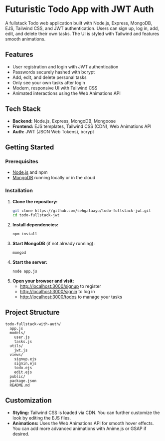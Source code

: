 # Futuristic Todo App with JWT Auth

A fullstack Todo web application built with Node.js, Express, MongoDB, EJS, Tailwind CSS, and JWT authentication. Users can sign up, log in, add, edit, and delete their own tasks. The UI is styled with Tailwind and features smooth animations.

## Features
- User registration and login with JWT authentication
- Passwords securely hashed with bcrypt
- Add, edit, and delete personal tasks
- Only see your own tasks after login
- Modern, responsive UI with Tailwind CSS
- Animated interactions using the Web Animations API

## Tech Stack
- **Backend:** Node.js, Express, MongoDB, Mongoose
- **Frontend:** EJS templates, Tailwind CSS (CDN), Web Animations API
- **Auth:** JWT (JSON Web Tokens), bcrypt

## Getting Started

### Prerequisites
- [Node.js](https://nodejs.org/) and npm
- [MongoDB](https://www.mongodb.com/) running locally or in the cloud

### Installation
1. **Clone the repository:**
   ```sh
   git clone https://github.com/sehgalaayu/todo-fullstack-jwt.git
   cd todo-fullstack-jwt
   ```
2. **Install dependencies:**
   ```sh
   npm install
   ```
3. **Start MongoDB** (if not already running):
   ```sh
   mongod
   ```
4. **Start the server:**
   ```sh
   node app.js
   ```
5. **Open your browser and visit:**
   - [http://localhost:3000/signup](http://localhost:3000/signup) to register
   - [http://localhost:3000/signin](http://localhost:3000/signin) to log in
   - [http://localhost:3000/todos](http://localhost:3000/todos) to manage your tasks

## Project Structure
```
todo-fullstack-with-auth/
  app.js
  models/
    user.js
    tasks.js
  utils/
    jwt.js
  views/
    signup.ejs
    signin.ejs
    todo.ejs
    edit.ejs
  public/
  package.json
  README.md
```

## Customization
- **Styling:** Tailwind CSS is loaded via CDN. You can further customize the look by editing the EJS files.
- **Animations:** Uses the Web Animations API for smooth hover effects. You can add more advanced animations with Anime.js or GSAP if desired.


